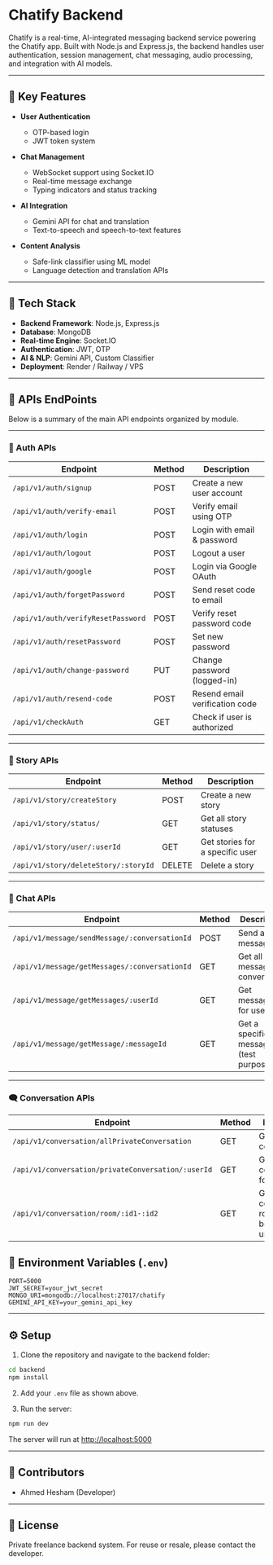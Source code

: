 # Chatify Backend

Chatify is a real-time, AI-integrated messaging backend service powering the Chatify app. Built with Node.js and Express.js, the backend handles user authentication, session management, chat messaging, audio processing, and integration with AI models.

---

## 🔧 Key Features

- **User Authentication**
  - OTP-based login
  - JWT token system

- **Chat Management**
  - WebSocket support using Socket.IO
  - Real-time message exchange
  - Typing indicators and status tracking

- **AI Integration**
  - Gemini API for chat and translation
  - Text-to-speech and speech-to-text features

- **Content Analysis**
  - Safe-link classifier using ML model
  - Language detection and translation APIs

---

## 🧱 Tech Stack

- **Backend Framework**: Node.js, Express.js
- **Database**: MongoDB
- **Real-time Engine**: Socket.IO
- **Authentication**: JWT, OTP
- **AI & NLP**: Gemini API, Custom Classifier
- **Deployment**: Render / Railway / VPS

---

## 📡 APIs EndPoints

Below is a summary of the main API endpoints organized by module.

---

### 🔐 Auth APIs

| Endpoint | Method | Description |
|---------|--------|-------------|
| `/api/v1/auth/signup` | POST | Create a new user account |
| `/api/v1/auth/verify-email` | POST | Verify email using OTP |
| `/api/v1/auth/login` | POST | Login with email & password |
| `/api/v1/auth/logout` | POST | Logout a user |
| `/api/v1/auth/google` | POST | Login via Google OAuth |
| `/api/v1/auth/forgetPassword` | POST | Send reset code to email |
| `/api/v1/auth/verifyResetPassword` | POST | Verify reset password code |
| `/api/v1/auth/resetPassword` | POST | Set new password |
| `/api/v1/auth/change-password` | PUT | Change password (logged-in) |
| `/api/v1/auth/resend-code` | POST | Resend email verification code |
| `/api/v1/checkAuth` | GET | Check if user is authorized |

---

### 📸 Story APIs

| Endpoint | Method | Description |
|----------|--------|-------------|
| `/api/v1/story/createStory` | POST | Create a new story |
| `/api/v1/story/status/` | GET | Get all story statuses |
| `/api/v1/story/user/:userId` | GET | Get stories for a specific user |
| `/api/v1/story/deleteStory/:storyId` | DELETE | Delete a story |

---

### 💬 Chat APIs

| Endpoint | Method | Description |
|----------|--------|-------------|
| `/api/v1/message/sendMessage/:conversationId` | POST | Send a message |
| `/api/v1/message/getMessages/:conversationId` | GET | Get all messages in conversation |
| `/api/v1/message/getMessages/:userId` | GET | Get messages for user |
| `/api/v1/message/getMessage/:messageId` | GET | Get a specific message (test purpose) |

---

### 🗨️ Conversation APIs

| Endpoint | Method | Description |
|----------|--------|-------------|
| `/api/v1/conversation/allPrivateConversation` | GET | Get all private conversations |
| `/api/v1/conversation/privateConversation/:userId` | GET | Get private conversation for a user |
| `/api/v1/conversation/room/:id1-:id2` | GET | Get conversation room between 2 users |

## 🔐 Environment Variables (`.env`)

```env
PORT=5000
JWT_SECRET=your_jwt_secret
MONGO_URI=mongodb://localhost:27017/chatify
GEMINI_API_KEY=your_gemini_api_key
```

---

## ⚙️ Setup

1. Clone the repository and navigate to the backend folder:

```bash
cd backend
npm install
```

2. Add your `.env` file as shown above.

3. Run the server:

```bash
npm run dev
```

The server will run at [http://localhost:5000](http://localhost:5000)

---

## 🤝 Contributors

- Ahmed Hesham (Developer)

---

## 📃 License

Private freelance backend system. For reuse or resale, please contact the developer.

